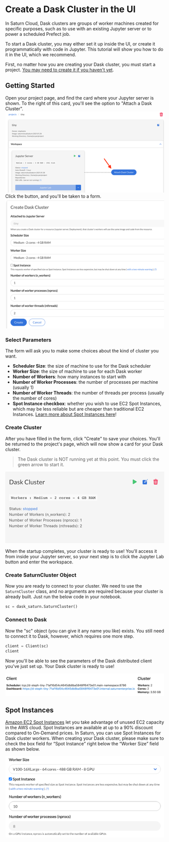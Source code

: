 # Create a Dask Cluster in the UI

In Saturn Cloud, Dask clusters are groups of worker machines created for specific purposes, such as to use with an existing Jupyter server or to power a scheduled Prefect job.

To start a Dask cluster, you may either set it up inside the UI, or create it programmatically with code in Jupyter. This tutorial will show you how to do it in the UI, which we recommend.

First, no matter how you are creating your Dask cluster, you must start a project. [You may need to create it if you haven't yet](<docs/Getting Started/start_project.md>).

## Getting Started

Open your project page, and find the card where your Jupyter server is shown. To the right of this card, you'll see the option to "Attach a Dask Cluster".
<img src="/images/docs/make_cluster.png" alt="Project page in Saturn Cloud UI" class="doc-image">  
Click the button, and you'll be taken to a form. 
<img src="/images/docs/make_cluster2.png" alt="Create Dask Cluster form in Saturn Cloud UI" class="doc-image">  

### Select Parameters
The form will ask you to make some choices about the kind of cluster you want.

* **Scheduler Size**: the size of machine to use for the Dask scheduler
* **Worker Size**: the size of machine to use for each Dask worker
* **Number of Workers**: how many instances to start with
* **Number of Worker Processes**: the number of processes per machine (usually 1)
* **Number of Worker Threads**: the number of threads per process (usually the number of cores)
* **Spot Instance checkbox**: whether you wish to use EC2 Spot Instances, which may be less reliable but are cheaper than traditional EC2 Instances. [Learn more about Spot Instances here](<docs/Reference/ip_allow.md#spot-instances>)!

### Create Cluster
After you have filled in the form, click "Create" to save your choices. You'll be returned to the project's page, which will now show a card for your Dask cluster.

> The Dask cluster is NOT running yet at this point. You must click the green arrow to start it.

<img src="/images/docs/make_cluster3.png" alt="Cluster card in Project page of Saturn Cloud UI" class="doc-image">  

When the startup completes, your cluster is ready to use! You'll access it from inside your Jupyter server, so your next step is to click the Jupyter Lab button and enter the workspace.

### Create SaturnCluster Object
Now you are ready to connect to your cluster. We need to use the `SaturnCluster` class, and no arguments are required because your cluster is already built. Just run the below code in your notebook.

```python
sc = dask_saturn.SaturnCluster()
```

### Connect to Dask
Now the "sc" object (you can give it any name you like) exists. You still need to connect it to Dask, however, which requires one more step.

```python
client = Client(sc)
client
```
Now you'll be able to see the parameters of the Dask distributed client you've just set up. Your Dask cluster is ready to use!

<img src="/images/docs/client.png" alt="View of Cluster parameters widget inside Jupyter notebook" class="doc-image">

## Spot Instances

[Amazon EC2 Spot Instances](https://aws.amazon.com/ec2/spot/) let you take advantage of unused EC2 capacity in the AWS cloud. Spot Instances are available at up to a 90% discount compared to On-Demand prices. In Saturn, you can use Spot Instances for Dask cluster workers. When creating your Dask cluster, please make sure to check the box field for “Spot Instance” right below the “Worker Size” field as shown below.

<img src="/images/docs/create-dask-workers-spot.png" alt="Screenshot of cluster creation form" class="doc-image">
